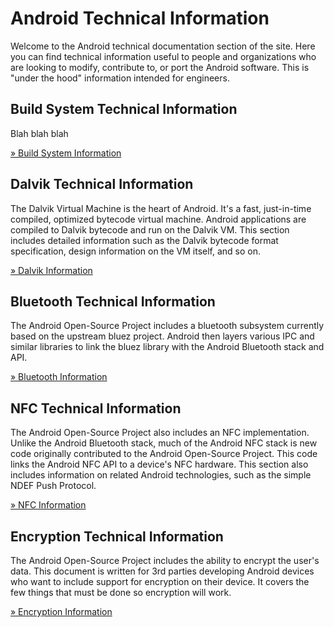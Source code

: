 <!--
   Copyright 2010 The Android Open Source Project 

   Licensed under the Apache License, Version 2.0 (the "License"); 
   you may not use this file except in compliance with the License.
   You may obtain a copy of the License at

       http://www.apache.org/licenses/LICENSE-2.0

   Unless required by applicable law or agreed to in writing, software
   distributed under the License is distributed on an "AS IS" BASIS,
   WITHOUT WARRANTIES OR CONDITIONS OF ANY KIND, either express or implied.
   See the License for the specific language governing permissions and
   limitations under the License.
-->

# Android Technical Information #
Welcome to the Android technical documentation section of the site. Here you
can find technical information useful to people and organizations who are
looking to modify, contribute to, or port the Android software. This is "under
the hood" information intended for engineers.

## Build System Technical Information ##
Blah blah blah

[&raquo; Build System Information](/tech/build/index.html)


## Dalvik Technical Information ##
The Dalvik Virtual Machine is the heart of Android. It's a fast, just-in-time
compiled, optimized bytecode virtual machine. Android applications are
compiled to Dalvik bytecode and run on the Dalvik VM. This section includes
detailed information such as the Dalvik bytecode format specification,
design information on the VM itself, and so on.

[&raquo; Dalvik Information](/tech/dalvik/index.html)


## Bluetooth Technical Information ##
The Android Open-Source Project includes a bluetooth subsystem currently based
on the upstream bluez project. Android then layers various IPC and similar
libraries to link the bluez library with the Android Bluetooth stack and API.

[&raquo; Bluetooth Information](/tech/bluetooth/index.html)


## NFC Technical Information ##
The Android Open-Source Project also includes an NFC implementation. Unlike
the Android Bluetooth stack, much of the Android NFC stack is new code
originally contributed to the Android Open-Source Project. This code links the
Android NFC API to a device's NFC hardware. This section also includes
information on related Android technologies, such as the simple NDEF Push
Protocol.

[&raquo; NFC Information](/tech/nfc/index.html)

## Encryption Technical Information ##
The Android Open-Source Project includes the ability to encrypt the user's data.
This document is written for 3rd parties developing Android devices who want to
include support for encryption on their device.  It covers the few things that
must be done so encryption will work.

[&raquo; Encryption Information](/tech/encryption/index.html)

